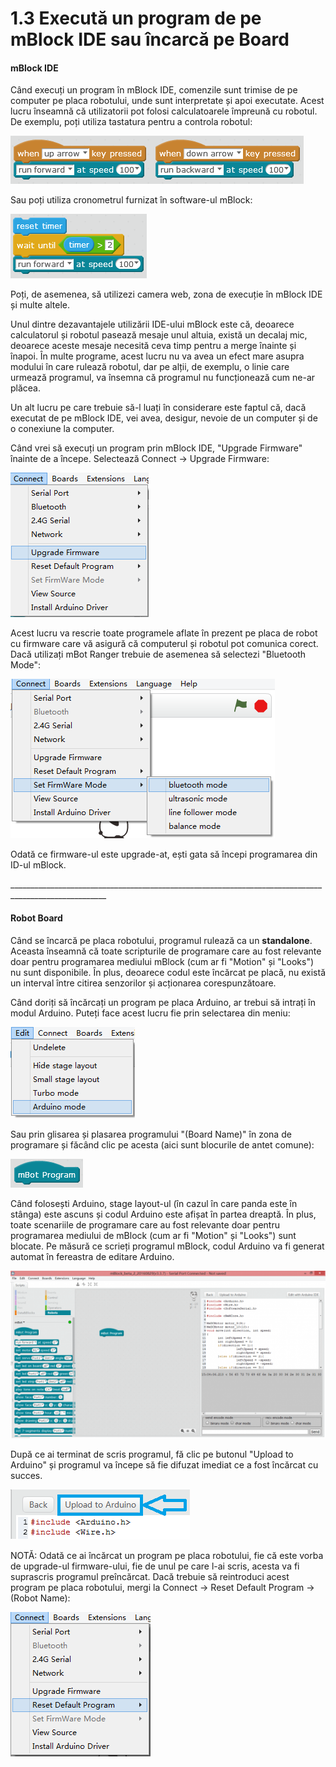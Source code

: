# 1.3 Execută un program de pe mBlock IDE sau încarcă pe Board

#### mBlock IDE

Când execuți un program în mBlock IDE, comenzile sunt trimise de pe computer pe placa robotului, unde sunt interpretate și apoi executate. Acest lucru înseamnă că utilizatorii pot folosi calculatoarele împreună cu robotul. De exemplu, poți utiliza tastatura pentru a controla robotul:

![](../.gitbook/assets/image%20%2895%29.png)

Sau poți utiliza cronometrul furnizat în software-ul mBlock:

![](../.gitbook/assets/image%20%2833%29.png)

Poți, de asemenea, să utilizezi camera web, zona de execuție în mBlock IDE și multe altele.

Unul dintre dezavantajele utilizării IDE-ului mBlock este că, deoarece calculatorul și robotul pasează mesaje unul altuia, există un decalaj mic, deoarece aceste mesaje necesită ceva timp pentru a merge înainte și înapoi. În multe programe, acest lucru nu va avea un efect mare asupra modului în care rulează robotul, dar pe alții, de exemplu, o linie care urmează programul, va însemna că programul nu funcționează cum ne-ar plăcea.

Un alt lucru pe care trebuie să-l luați în considerare este faptul că, dacă executat de pe mBlock IDE, vei avea, desigur, nevoie de un computer și de o conexiune la computer. 

Când vrei să execuți un program prin mBlock IDE, "Upgrade Firmware" înainte de a începe. Selectează Connect -&gt; Upgrade Firmware:

![](../.gitbook/assets/image%20%2811%29.png)

Acest lucru va rescrie toate programele aflate în prezent pe placa de robot cu firmware care vă asigură că computerul și robotul pot comunica corect. Dacă utilizați mBot Ranger trebuie de asemenea să selectezi "Bluetooth Mode":

![](../.gitbook/assets/image%20%2815%29.png)

Odată ce firmware-ul este upgrade-at, ești gata să începi programarea din ID-ul mBlock.

\_\_\_\_\_\_\_\_\_\_\_\_\_\_\_\_\_\_\_\_\_\_\_\_\_\_\_\_\_\_\_\_\_\_\_\_\_\_\_\_\_\_\_\_\_\_\_\_\_\_\_\_\_\_\_\_\_\_\_\_\_\_\_\_\_\_\_\_\_\_\_\_\_\_\_\_\_\_\_\_\_\_\_\_\_\_\_\_\_\_\_\_\_\_\_\_\_\_\_\_\_\_

#### Robot Board

Când se încarcă pe placa robotului, programul rulează ca un **standalone**. Aceasta înseamnă că toate scripturile de programare care au fost relevante doar pentru programarea mediului mBlock \(cum ar fi "Motion" și "Looks"\) nu sunt disponibile. În plus, deoarece codul este încărcat pe placă, nu există un interval între citirea senzorilor și acționarea corespunzătoare.

Când doriți să încărcați un program pe placa Arduino, ar trebui să intrați în modul Arduino. Puteți face acest lucru fie prin selectarea din meniu:

![](../.gitbook/assets/image%20%2859%29.png)

Sau prin glisarea și plasarea programului "\(Board Name\)" în zona de programare și făcând clic pe acesta \(aici sunt blocurile de antet comune\):

![](../.gitbook/assets/image%20%28130%29.png)

Când folosești Arduino, stage layout-ul \(în cazul în care panda este în stânga\) este ascuns și codul Arduino este afișat în partea dreaptă. În plus, toate scenariile de programare care au fost relevante doar pentru programarea mediului de mBlock \(cum ar fi "Motion" și "Looks"\) sunt blocate. Pe măsură ce scrieți programul mBlock, codul Arduino va fi generat automat în fereastra de editare Arduino.

![](../.gitbook/assets/image%20%28114%29.png)

  
După ce ai terminat de scris programul, fă clic pe butonul "Upload to Arduino" și programul va începe să fie difuzat imediat ce a fost încărcat cu succes.

![](../.gitbook/assets/image%20%2850%29.png)

NOTĂ: Odată ce ai încărcat un program pe placa robotului, fie că este vorba de upgrade-ul firmware-ului, fie de unul pe care l-ai scris, acesta va fi suprascris programul preîncărcat. Dacă trebuie să reintroduci acest program pe placa robotului, mergi la Connect -&gt; Reset Default Program -&gt; \(Robot Name\):

![](../.gitbook/assets/image%20%28109%29.png)


